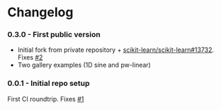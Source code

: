 # Changelog

### 0.3.0 - First public version

 * Initial fork from private repository + [scikit-learn/scikit-learn#13732](https://github.com/scikit-learn/scikit-learn/pull/13732). Fixes [#2](https://github.com/smarie/python-m5p/issues/1)
 * Two gallery examples (1D sine and pw-linear)

### 0.0.1 - Initial repo setup

First CI roundtrip. Fixes [#1](https://github.com/smarie/python-m5p/issues/1)
